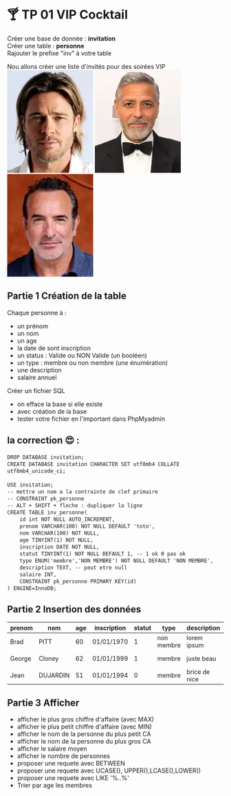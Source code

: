 # :cocktail: TP 01 VIP Cocktail
Créer une base de donnée : **invitation**  
Créer une table : **personne**  
Rajouter le prefixe "inv" à votre table  
  
Nou allons créer une liste d'invités pour des soirées VIP  
![brad](../img/03/brad.webp)
![george](../img/03/george.webp)
![jean](../img/03/jean.webp)
  

## Partie 1 Création de la table
Chaque personne à :
  
- un prénom
- un nom  
- un age  
- la date de sont inscription
- un status : Valide ou NON Valide (un booléen)
- un type : membre ou non membre (une énumération)
- une description
- salaire annuel

Créer un fichier SQL
- on efface la base si elle existe
- avec création de la base
- tester votre fichier en l'important dans PhpMyadmin

## la correction :heart_eyes: :
```mysql
DROP DATABASE invitation;
CREATE DATABASE invitation CHARACTER SET utf8mb4 COLLATE utf8mb4_unicode_ci;

USE invitation;
-- mettre un nom a la contrainte de clef primaire
-- CONSTRAINT pk_personne
-- ALT + SHIFT + fleche : dupliquer la ligne
CREATE TABLE inv_personne(
    id int NOT NULL AUTO_INCREMENT, 
    prenom VARCHAR(100) NOT NULL DEFAULT 'toto',
    nom VARCHAR(100) NOT NULL,
    age TINYINT(1) NOT NULL,
    inscription DATE NOT NULL,
    statut TINYINT(1) NOT NULL DEFAULT 1, -- 1 ok 0 pas ok
    type ENUM('membre','NON MEMBRE') NOT NULL DEFAULT 'NON MEMBRE',
    description TEXT, -- peut etre null
    salaire INT,
    CONSTRAINT pk_personne PRIMARY KEY(id)
) ENGINE=InnoDB; 
```
## Partie 2 Insertion des données


| prenom | nom | age | inscription | statut | type | description | salaire |
|----|---|---|---|---|---|---|---|
| Brad | PITT | 60 | 01/01/1970 | 1 | non membre | lorem ipsum | 2 000 000 |
| George | Cloney | 62 | 01/01/1999 | 1 | membre  | juste beau | 4 000 000 |
| Jean | DUJARDIN | 51 | 01/01/1994 | 0 | membre | brice de nice | 1 000 000 |

## Partie 3 Afficher

- afficher le plus gros chiffre d'affaire (avec MAX)
- afficher le plus petit chiffre d'affaire (avec MIN)
- afficher le nom de la personne du plus petit CA
- afficher le nom de la personne du plus gros CA
- afficher le salaire moyen
- afficher le nombre de personnes
- proposer une requete avec BETWEEN
- proposer une requete avec UCASE(), UPPER(),LCASE(),LOWER()
- proposer une requete avec LIKE '%..%'
- Trier par age les membres

